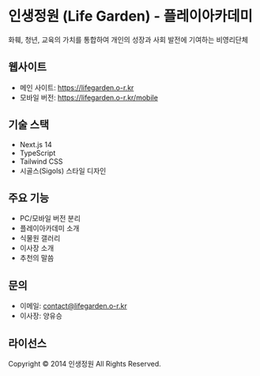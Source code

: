 # 인생정원 (Life Garden) - 플레이아카데미

화훼, 청년, 교육의 가치를 통합하여 개인의 성장과 사회 발전에 기여하는 비영리단체

## 웹사이트
- 메인 사이트: https://lifegarden.o-r.kr
- 모바일 버전: https://lifegarden.o-r.kr/mobile

## 기술 스택
- Next.js 14
- TypeScript
- Tailwind CSS
- 시골스(Sigols) 스타일 디자인

## 주요 기능
- PC/모바일 버전 분리
- 플레이아카데미 소개
- 식물원 갤러리
- 이사장 소개
- 추천의 말씀

## 문의
- 이메일: contact@lifegarden.o-r.kr
- 이사장: 양유승

## 라이선스
Copyright © 2014 인생정원 All Rights Reserved.

